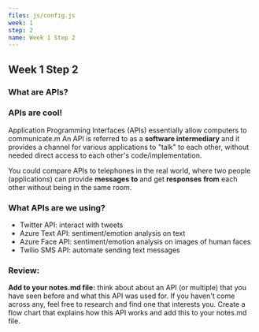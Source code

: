 ```yaml
---
files: js/config.js
week: 1
step: 2
name: Week 1 Step 2
---
```


## Week 1 Step 2

### What are APIs?

### APIs are cool!

Application Programming Interfaces (APIs) essentially allow computers to communicate.m An API is referred to as a **software intermediary** and it provides a channel for various applications to "talk" to each other, without needed direct access to each other's code/implementation.

You could compare APIs to telephones in the real world, where two people (applications) can provide **messages** **to** and get **responses** **from** each other without being in the same room.

### What APIs are we using?

- Twitter API: interact with tweets
- Azure Text API: sentiment/emotion analysis on text
- Azure Face API: sentiment/emotion analysis on images of human faces
- Twilio SMS API: automate sending text messages

### Review:

**Add to your notes.md file:** think about about an API (or multiple) that you have seen before and what this API was used for. If you haven't come across any, feel free to research and find one that interests you. Create a flow chart that explains how this API works and add this to your notes.md file.
